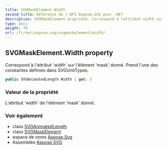 ```yaml
---
title: SVGMaskElement.Width
second_title: Référence de l'API Aspose.SVG pour .NET
description: SVGMaskElement propriété. Correspond à lattribut width sur lélément mask donné. Prend lune des constantes définies dans SVGUnitTypes.
type: docs
weight: 70
url: /fr/net/aspose.svg/svgmaskelement/width/
---
```

## SVGMaskElement.Width property

Correspond à l'attribut 'width' sur l'élément 'mask' donné. Prend l'une des constantes définies dans SVGUnitTypes.

```csharp
public SVGAnimatedLength Width { get; }
```

### Valeur de la propriété

L'attribut 'width' de l'élément 'mask' donné.

### Voir également

* class [SVGAnimatedLength](../../../aspose.svg.datatypes/svganimatedlength/)
* class [SVGMaskElement](../)
* espace de noms [Aspose.Svg](../../svgmaskelement/)
* Assemblée [Aspose.SVG](../../../)


